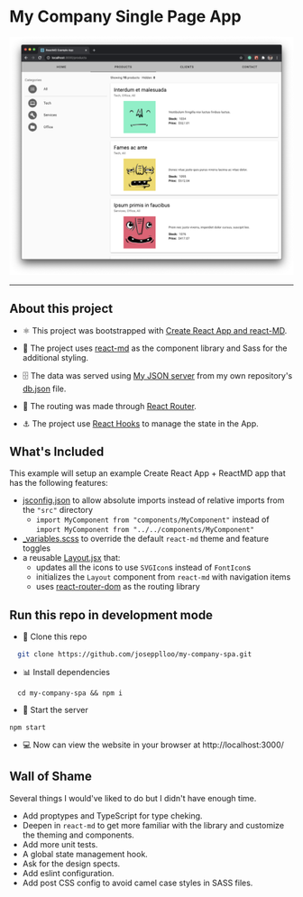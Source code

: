 # My Company Single Page App

![app](./public/app.png)

---

## About this project

- ⚛️ This project was bootstrapped with
[Create React App and react-MD](https://github.com/mlaursen/react-md/tree/master/examples/create-react-app).

- 🎨 The project uses [react-md](https://react-md.dev) as the component library and Sass for the additional styling.

- 🗄 The data was served using [My JSON server](https://my-json-server.typicode.com/) from my own repository's [db.json](./db.json) file.

 - 🔗 The routing was made through [React Router](https://reactrouter.com/web/guides/quick-start).

 - ⚓️ The project use [React Hooks](https://reactjs.org/docs/hooks-intro.html) to manage the state in the App.

## What's Included

This example will setup an example Create React App + ReactMD app that has the
following features:

- [jsconfig.json](./jsconfig.json) to allow absolute imports instead of relative
  imports from the `"src"` directory
  - `import MyComponent from "components/MyComponent"` instead of
    `import MyComponent from "../../components/MyComponent"`
- [\_variables.scss](./src/_variables.scss) to override the default `react-md`
  theme and feature toggles
- a reusable [Layout.jsx](./src/components/Layout/Layout.jsx) that:
  - updates all the icons to use `SVGIcon`s instead of `FontIcon`s
  - initializes the `Layout` component from `react-md` with navigation items
  - uses [react-router-dom](https://www.npmjs.com/package/react-router-dom) as
    the routing library

## Run this repo in development mode

- 🐑 Clone this repo
```bash
  git clone https://github.com/josepplloo/my-company-spa.git
```
- 📊 Install dependencies
```
  cd my-company-spa && npm i
```
- 🏁 Start the server
```
npm start
```
- 💻 Now can view the website in your browser at http://localhost:3000/

## Wall of Shame

Several things I would've liked to do but I didn't have enough time. 

- Add proptypes and TypeScript for type cheking.
- Deepen in `react-md` to get more familiar with the library and customize the theming and components.
- Add more unit tests.
- A global state management hook.
- Ask for the design spects.
- Add eslint configuration.
- Add post CSS config to avoid camel case styles in SASS files. 
